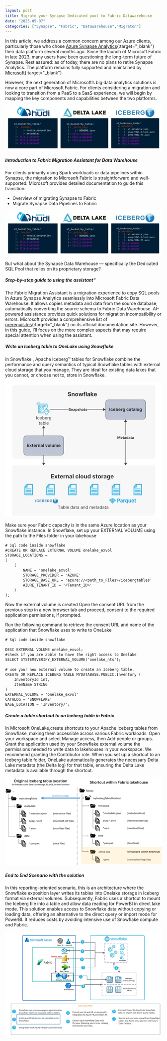 ```yaml
---
layout: post
title: Migrate your Synapse Dedicated pool to Fabric Datawarehouse
date: "2025-05-07"
categories: ["Synapse", "Fabric", "Datawarehouse","Migraton"]
---
```

In this article, we address a common concern among our Azure clients, particularly those who chose [Azure Synapse Analytics](https://learn.microsoft.com/en-us/azure/synapse-analytics/overview-what-is){:target="_blank"} their data platform several months ago. Since the launch of Microsoft Fabric in late 2023, many users have been questioning the long-term future of Synapse.
Rest assured: as of today, there are no plans to retire Synapse Analytics. The platform remains fully supported and maintained by [Microsoft](https://blog.fabric.microsoft.com/en-us/blog/microsoft-fabric-explained-for-existing-synapse-users/){:target="_blank"}

However, the next generation of Microsoft’s big data analytics solutions is now a core part of Microsoft Fabric. For clients considering a migration and looking to transition from a PaaS to a SaaS experience, we will begin by mapping the key components and capabilities between the two platforms.

![Fabric Synapse Equivalent](https://github.com/marc-hadjeje/marc-hadjeje.github.io/blob/main/assets/images/format.jpg?raw=true)

##### Introduction to Fabric Migration Assistant for Data Warehouse
For clients primarily using Spark workloads or data pipelines within Synapse, the migration to Microsoft Fabric is straightforward and well-supported. Microsoft provides detailed documentation to guide this transition:

-	Overview of migrating Synapse to Fabric
-   Migrate Synapse Data Pipelines to Fabric

![MigrateScenario](https://github.com/marc-hadjeje/marc-hadjeje.github.io/blob/main/assets/images/format.jpg?raw=true)

But what about the Synapse Data Warehouse — specifically the Dedicated SQL Pool that relies on its proprietary storage?

##### Step-by-step guide to using the assistant"
The Fabric Migration Assistant is a migration experience to copy SQL pools in Azure Synapse Analytics seamlessly into Microsoft Fabric Data Warehouse.
It allows copies metadata and data from the source database, automatically converting the source schema to Fabric Data Warehouse. AI-powered assistance provides quick solutions for migration incompatibility or errors.
Microsoft provides a comprehensive list of [prerequisites](https://learn.microsoft.com/en-us/azure/synapse-analytics/overview-what-is){:target="_blank"} on its official documentation site. However, in this guide, I’ll focus on the more complex aspects that may require special attention when using the assistant.

##### Write an Iceberg table to OneLake using Snowflake

In Snowflake , Apache Iceberg™ tables for Snowflake combine the performance and query semantics of typical Snowflake tables with external cloud storage that you manage. They are ideal for existing data lakes that you cannot, or choose not to, store in Snowflake.

![Fabric Architecture](https://github.com/marc-hadjeje/marc-hadjeje.github.io/blob/main/assets/images/icebergsnow.jpg?raw=true)

Make sure your Fabric capacity is in the same Azure location as your Snowflake instance.
In Snowflake, set up your EXTERNAL VOLUME using the path to the Files folder in your lakehouse


```
# Sql code inside snowflake
#CREATE OR REPLACE EXTERNAL VOLUME onelake_exvol
STORAGE_LOCATIONS =
(
    (
        NAME = 'onelake_exvol'
        STORAGE_PROVIDER = 'AZURE'
        STORAGE_BASE_URL = 'azure://<path_to_Files>/icebergtables'
        AZURE_TENANT_ID = '<Tenant_ID>'
    )
);
```

Now the external volume is created Open the consent URL from the previous step in a new browser tab and proceed, consent to the required application permissions, if prompted.

Run the following command to retrieve the consent URL and name of the application that Snowflake uses to write to OneLake

```
# Sql code inside snowflake

DESC EXTERNAL VOLUME onelake_exvol;
#check if you are abble to have the right access to Onelake 
SELECT SYSTEM$VERIFY_EXTERNAL_VOLUME('onelake_nts');

# use your new external volume to create an Iceberg table.
CREATE OR REPLACE ICEBERG TABLE MYDATABASE.PUBLIC.Inventory (
    InventoryId int,
    ItemName STRING
)
EXTERNAL_VOLUME = 'onelake_exvol'
CATALOG = 'SNOWFLAKE'
BASE_LOCATION = 'Inventory/';

```
##### Create a table shortcut to an Iceberg table in Fabric

In Microsoft OneLake,create shortcuts to your Apache Iceberg tables from Snowflake, making them accessible across various Fabric workloads.
Open your workspace and select Manage access, then Add people or groups. Grant the application used by your Snowflake external volume the permissions needed to write data to lakehouses in your workspace. We recommend granting the Contributor role.
When you set up a shortcut to an Iceberg table folder, OneLake automatically generates the necessary Delta Lake metadata (the Delta log) for that table, ensuring the Delta Lake metadata is available through the shortcut.

![Fabric Architecture](https://github.com/marc-hadjeje/marc-hadjeje.github.io/blob/main/assets/images/iceberg-shortcut-diagram.jpeg?raw=true)


##### End to End Scenario with the solution

In this reporting-oriented scenario, this is an architecture where the Snowflake exposition layer writes its tables into Onelake storage in Iceberg format via external volumes. Subsequently, Fabric uses a shortcut to mount the Iceberg file into a table and allow data reading for PowerBI in direct lake mode. This solution enables access to Snowflake data without copying or loading data, offering an alternative to the direct query or import mode for PowerBI. It reduces costs by avoiding intensive use of Snowflake compute and Fabric.

![scenario Architecture](https://github.com/marc-hadjeje/marc-hadjeje.github.io/blob/main/assets/images/archi-end.jpg?raw=true)
